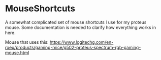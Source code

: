 # MouseShortcuts

A somewhat complicated set of mouse shortcuts I use for my proteus mouse. Some documentation is needed to clarify how everything works in here.

Mouse that uses this:
https://www.logitechg.com/en-roeu/products/gaming-mice/g502-proteus-spectrum-rgb-gaming-mouse.html
